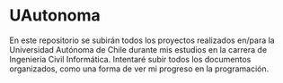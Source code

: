 # UAutonoma
En este repositorio se subirán todos los proyectos realizados en/para la Universidad Autónoma de Chile durante mis estudios en la carrera de Ingeniería Civil Informática. Intentaré subir todos los documentos organizados, como una forma de ver mi progreso en la programación.
